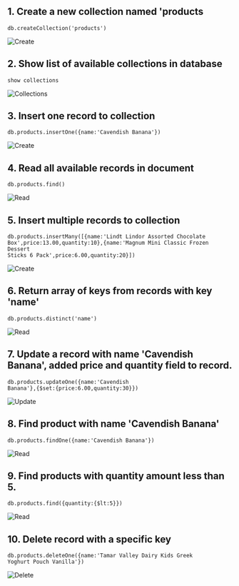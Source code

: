 ## 1. Create a new collection named 'products

<code>db.createCollection('products')</code>

![Create](https://i.postimg.cc/905jhgm5/Screenshot-2025-02-16-at-7-35-50-pm.png)

## 2. Show list of available collections in database

<code>show collections</code>

![Collections](https://i.postimg.cc/139sXdpy/Screenshot-2025-02-16-at-7-34-41-pm.png)

## 3. Insert one record to collection

<code>db.products.insertOne({name:'Cavendish Banana'})</code>

![Create](https://i.postimg.cc/6379wGCR/Screenshot-2025-02-16-at-7-33-49-pm.png)

## 4. Read all available records in document

<code>db.products.find()</code>

![Read](https://i.postimg.cc/W41NWy35/Screenshot-2025-02-16-at-7-32-44-pm.png)

## 5. Insert multiple records to collection

<code>db.products.insertMany([{name:'Lindt Lindor Assorted Chocolate Box',price:13.00,quantity:10},{name:'Magnum Mini Classic Frozen Dessert Sticks 6 Pack',price:6.00,quantity:20}])</code>

![Create](https://i.postimg.cc/MKB89SY6/Screenshot-2025-02-16-at-7-30-18-pm.png)

## 6. Return array of keys from records with key 'name'

<code>db.products.distinct('name')</code>

![Read](https://i.postimg.cc/5yYMdddm/Screenshot-2025-02-16-at-7-29-08-pm.png)

## 7. Update a record with name 'Cavendish Banana', added price and quantity field to record.

<code>db.products.updateOne({name:'Cavendish Banana'},{$set:{price:6.00,quantity:30}})</code>

![Update](https://i.postimg.cc/BZVqhN9g/Screenshot-2025-02-16-at-7-27-42-pm.png)

## 8. Find product with name 'Cavendish Banana'

<code>db.products.findOne({name:'Cavendish Banana'})</code>

![Read](https://i.postimg.cc/gJ40kP7F/Screenshot-2025-02-16-at-7-25-06-pm.png)

## 9. Find products with quantity amount less than 5.

<code>db.products.find({quantity:{$lt:5}})</code>

![Read](https://i.postimg.cc/cHcvg3rz/Screenshot-2025-02-16-at-7-22-42-pm.png)

## 10. Delete record with a specific key

<code>db.products.deleteOne({name:'Tamar Valley Dairy Kids Greek Yoghurt Pouch Vanilla'})</code>

![Delete](https://i.postimg.cc/HnB8KMmM/Screenshot-2025-02-16-at-7-20-24-pm.png)
